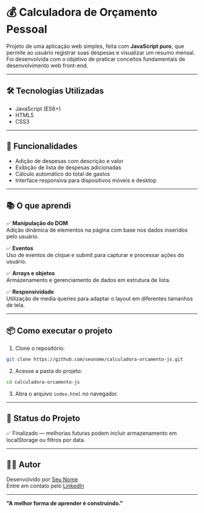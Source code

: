 # 💰 Calculadora de Orçamento Pessoal

Projeto de uma aplicação web simples, feita com **JavaScript puro**, que permite ao usuário registrar suas despesas e visualizar um resumo mensal.  
Foi desenvolvida com o objetivo de praticar conceitos fundamentais de desenvolvimento web front-end.

---

## 🛠 Tecnologias Utilizadas

- JavaScript (ES6+)  
- HTML5  
- CSS3  

---

## 🎯 Funcionalidades

- Adição de despesas com descrição e valor
- Exibição de lista de despesas adicionadas
- Cálculo automático do total de gastos
- Interface responsiva para dispositivos móveis e desktop

---

## 📚 O que aprendi

✅ **Manipulação do DOM**  
Adição dinâmica de elementos na página com base nos dados inseridos pelo usuário.

✅ **Eventos**  
Uso de eventos de clique e submit para capturar e processar ações do usuário.

✅ **Arrays e objetos**  
Armazenamento e gerenciamento de dados em estrutura de lista.

✅ **Responsividade**  
Utilização de media queries para adaptar o layout em diferentes tamanhos de tela.

---

## 📦 Como executar o projeto

1. Clone o repositório:
```bash
git clone https://github.com/seunome/calculadora-orcamento-js.git
```

2. Acesse a pasta do projeto:
```bash
cd calculadora-orcamento-js
```

3. Abra o arquivo `index.html` no navegador.

---

## 📌 Status do Projeto

✅ Finalizado — melhorias futuras podem incluir armazenamento em localStorage ou filtros por data.

---

## 🙋‍♂️ Autor

Desenvolvido por [Seu Nome](https://github.com/seunome)  
Entre em contato pelo [LinkedIn](https://linkedin.com/in/seunome)

---

**"A melhor forma de aprender é construindo."**